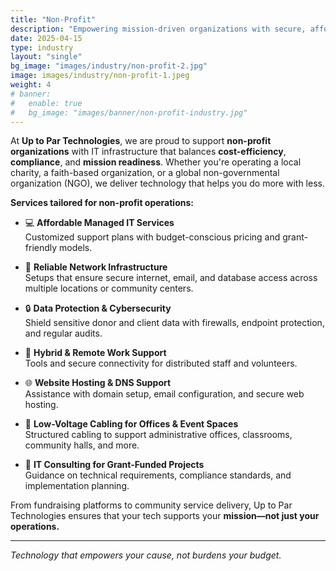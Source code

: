 ```yaml
---
title: "Non-Profit"
description: "Empowering mission-driven organizations with secure, affordable, and scalable IT solutions."
date: 2025-04-15
type: industry
layout: "single"
bg_image: "images/industry/non-profit-2.jpg"
image: images/industry/non-profit-1.jpeg
weight: 4
# banner:
#   enable: true
#   bg_image: "images/banner/non-profit-industry.jpg"
---
```


At **Up to Par Technologies**, we are proud to support **non-profit organizations** with IT infrastructure that balances **cost-efficiency**, **compliance**, and **mission readiness**. Whether you're operating a local charity, a faith-based organization, or a global non-governmental organization (NGO), we deliver technology that helps you do more with less.

**Services tailored for non-profit operations:**

- 💻 **Affordable Managed IT Services**  
  Customized support plans with budget-conscious pricing and grant-friendly models.

- 📡 **Reliable Network Infrastructure**  
  Setups that ensure secure internet, email, and database access across multiple locations or community centers.

- 🔒 **Data Protection & Cybersecurity**  
  Shield sensitive donor and client data with firewalls, endpoint protection, and regular audits.

- 🤝 **Hybrid & Remote Work Support**  
  Tools and secure connectivity for distributed staff and volunteers.

- 🌐 **Website Hosting & DNS Support**  
  Assistance with domain setup, email configuration, and secure web hosting.

- 🔌 **Low-Voltage Cabling for Offices & Event Spaces**  
  Structured cabling to support administrative offices, classrooms, community halls, and more.

- 🧩 **IT Consulting for Grant-Funded Projects**  
  Guidance on technical requirements, compliance standards, and implementation planning.

From fundraising platforms to community service delivery, Up to Par Technologies ensures that your tech supports your **mission—not just your operations.**

---

*Technology that empowers your cause, not burdens your budget.*
